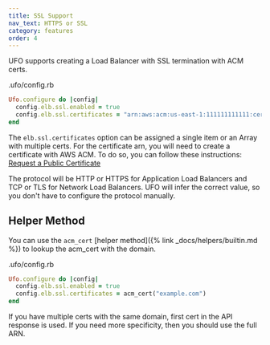 ```yaml
---
title: SSL Support
nav_text: HTTPS or SSL
category: features
order: 4
---
```


UFO supports creating a Load Balancer with SSL termination with ACM certs.

.ufo/config.rb

```ruby
Ufo.configure do |config|
  config.elb.ssl.enabled = true
  config.elb.ssl.certificates = "arn:aws:acm:us-east-1:111111111111:certificate/11111111-2222-3333-4444-555555555555"
end
```

The `elb.ssl.certificates` option can be assigned a single item or an Array with multiple certs. For the certificate arn, you will need to create a certificate with AWS ACM. To do so, you can follow these instructions: [Request a Public Certificate
](https://docs.aws.amazon.com/acm/latest/userguide/gs-acm-request-public.html)

The protocol will be HTTP or HTTPS for Application Load Balancers and TCP or TLS for Network Load Balancers. UFO will infer the correct value, so you don't have to configure the protocol manually.

## Helper Method

You can use the `acm_cert` [helper method]({% link _docs/helpers/builtin.md %}) to lookup the acm_cert with the domain.

.ufo/config.rb

```ruby
Ufo.configure do |config|
  config.elb.ssl.enabled = true
  config.elb.ssl.certificates = acm_cert("example.com")
end
```

If you have multiple certs with the same domain, first cert in the API response is used. If you need more specificity, then you should use the full ARN.